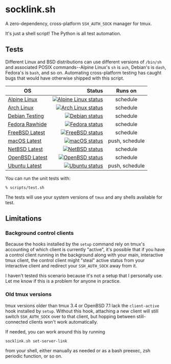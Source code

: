 # socklink.sh

A zero-dependency, cross-platform `SSH_AUTH_SOCK` manager for tmux.

It's just a shell script!  The Python is all test automation.

## Tests

Different Linux and BSD distributions can use different versions of `/bin/sh`
and associated POSIX commands--Alpine Linux's `sh` is `ash`, Debian's is
`dash`, Fedora's is `bash`, and so on.  Automating cross-platform testing has
caught bugs that would have otherwise shipped with this script.

| OS                                                                             |                                                                                                                                                                       Status | Runs on        |
|--------------------------------------------------------------------------------|-----------------------------------------------------------------------------------------------------------------------------------------------------------------------------:|:--------------:|
| [Alpine Linux](https://man.sr.ht/builds.sr.ht/compatibility.md#alpine-linux)   |                                                 [![Alpine Linux status](https://builds.sr.ht/~mshroyer/socklink/alpine.svg)](https://builds.sr.ht/~mshroyer/socklink/alpine) | schedule       |
| [Arch Linux](https://man.sr.ht/builds.sr.ht/compatibility.md#arch-linux)       |                                             [![Arch Linux status](https://builds.sr.ht/~mshroyer/socklink/archlinux.svg)](https://builds.sr.ht/~mshroyer/socklink/archlinux) | schedule       |
| [Debian Testing](https://man.sr.ht/builds.sr.ht/compatibility.md#debian)       |                                                       [![Debian status](https://builds.sr.ht/~mshroyer/socklink/debian.svg)](https://builds.sr.ht/~mshroyer/socklink/debian) | schedule       |
| [Fedora Rawhide](https://man.sr.ht/builds.sr.ht/compatibility.md#fedora-linux) |                                                       [![Fedora status](https://builds.sr.ht/~mshroyer/socklink/fedora.svg)](https://builds.sr.ht/~mshroyer/socklink/fedora) | schedule       |
| [FreeBSD Latest](https://man.sr.ht/builds.sr.ht/compatibility.md#freebsd)      |                                                    [![FreeBSD status](https://builds.sr.ht/~mshroyer/socklink/freebsd.svg)](https://builds.sr.ht/~mshroyer/socklink/freebsd) | schedule       |
| [macOS Latest](https://github.com/actions/runner-images)                       |    [![macOS status](https://github.com/mshroyer/socklink/actions/workflows/test-macos.yml/badge.svg)](https://github.com/mshroyer/socklink/actions/workflows/test-macos.yml) | push, schedule |
| [NetBSD Latest](https://man.sr.ht/builds.sr.ht/compatibility.md#netbsd)        |                                                       [![NetBSD status](https://builds.sr.ht/~mshroyer/socklink/netbsd.svg)](https://builds.sr.ht/~mshroyer/socklink/netbsd) | schedule       |
| [OpenBSD Latest](https://man.sr.ht/builds.sr.ht/compatibility.md#openbsd)      |                                                    [![OpenBSD status](https://builds.sr.ht/~mshroyer/socklink/openbsd.svg)](https://builds.sr.ht/~mshroyer/socklink/openbsd) | schedule       |
| [Ubuntu Latest](https://github.com/actions/runner-images)                      | [![Ubuntu status](https://github.com/mshroyer/socklink/actions/workflows/test-ubuntu.yml/badge.svg)](https://github.com/mshroyer/socklink/actions/workflows/test-ubuntu.yml) | push, schedule |

You can run the unit tests with:

```
% scripts/test.sh
```

The tests will use your system versions of `tmux` and any shells available for
test.

## Limitations

### Background control clients

Because the hooks installed by the `setup` command rely on tmux's accounting
of which client is currently "active", it's possible that if you have a
control client running in the background along with your main, interactive
tmux client, the control client might "steal" active status from your
interactive client and redirect your `SSH_AUTH_SOCK` away from it.

I haven't tested this scenario because it's not a setup that I personally use.
Let me know if this is a problem for anyone in practice.

### Old tmux versions

tmux versions older than tmux 3.4 or OpenBSD 7.1 lack the `client-active` hook
installed by `setup`.  Without this hook, attaching a new client will still
switch `SSH_AUTH_SOCK` over to that client, but hopping between
still-connected clients won't work automatically.

If needed, you can work around this by running

```
socklink.sh set-server-link
```

from your shell, either manually as needed or as a bash preexec, zsh periodic
function, or so on.
